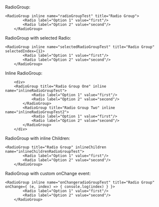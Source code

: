 RadioGroup:

    <RadioGroup inline name="radioGroupTest" title="Radio Group">
			<Radio label="Option 1" value="first"/>
			<Radio label="Option 2" value="second"/>
		</RadioGroup>

RadioGroup with selected Radio:

    <RadioGroup inline name="selectedRadioGroupTest" title="Radio Group" selectedIndex={1}>
			<Radio label="Option 1" value="first"/>
			<Radio label="Option 2" value="second"/>
		</RadioGroup>

Inline RadioGroup:

		<div>    
	    <RadioGroup title="Radio Group One" inline name="inlineRadioGroupTest">
				<Radio label="Option 1" value="first"/>
				<Radio label="Option 2" value="second"/>
			</RadioGroup>
			<RadioGroup title="Radio Group Two" inline name="inlineRadioGroupTest2">
				<Radio label="Option 1" value="first"/>
				<Radio label="Option 2" value="second"/>
			</RadioGroup>
		</div>

RadioGroup with inline Children:

    <RadioGroup title="Radio Group" inlineChildren name="inlineChildrenRadioGroupTest">
			<Radio label="Option 1" value="first"/>
			<Radio label="Option 2" value="second"/>
		</RadioGroup>

RadioGroup with custom onChange event:

    <RadioGroup inline name="onChangeradioGroupTest" title="Radio Group" onChange={ (e, index) => { console.log(index) } }>
			<Radio label="Option 1" value="first"/>
			<Radio label="Option 2" value="second"/>
		</RadioGroup>
